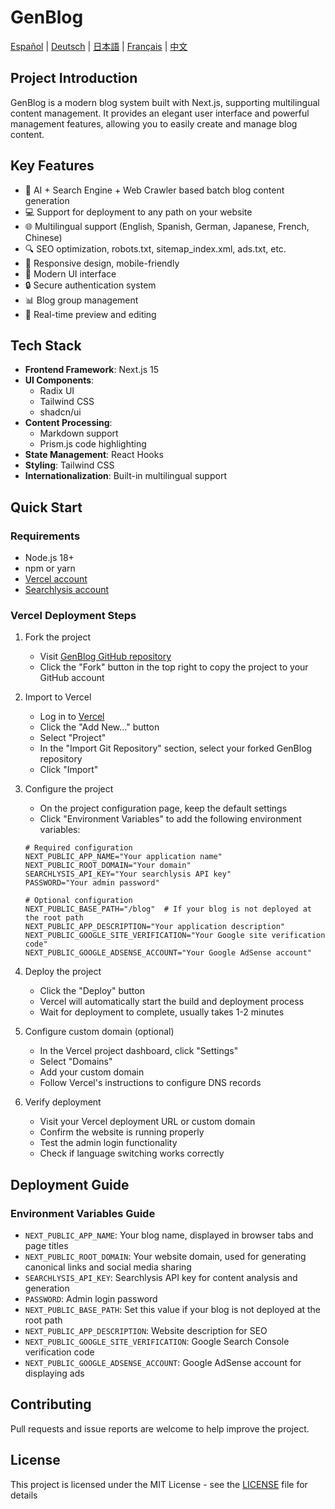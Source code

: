 # GenBlog

[Español](docs/README-es.md) | [Deutsch](docs/README-de.md) | [日本語](docs/README-ja.md) | [Français](docs/README-fr.md) | [中文](docs/README-zh.md)

## Project Introduction

GenBlog is a modern blog system built with Next.js, supporting multilingual content management. It provides an elegant user interface and powerful management features, allowing you to easily create and manage blog content.

## Key Features

- 📝 AI + Search Engine + Web Crawler based batch blog content generation
- 💻 Support for deployment to any path on your website
- 🌐 Multilingual support (English, Spanish, German, Japanese, French, Chinese)
- 🔍 SEO optimization, robots.txt, sitemap_index.xml, ads.txt, etc.
- 📱 Responsive design, mobile-friendly
- 🎨 Modern UI interface
- 🔒 Secure authentication system
- 📊 Blog group management
- 🔄 Real-time preview and editing

## Tech Stack

- **Frontend Framework**: Next.js 15
- **UI Components**: 
  - Radix UI
  - Tailwind CSS
  - shadcn/ui
- **Content Processing**: 
  - Markdown support
  - Prism.js code highlighting
- **State Management**: React Hooks
- **Styling**: Tailwind CSS
- **Internationalization**: Built-in multilingual support

## Quick Start

### Requirements

- Node.js 18+ 
- npm or yarn
- [Vercel account](https://vercel.com)
- [Searchlysis account](https://searchlysis.com)

### Vercel Deployment Steps

1. Fork the project
   - Visit [GenBlog GitHub repository](https://github.com/nohsueh/genblog)
   - Click the "Fork" button in the top right to copy the project to your GitHub account

2. Import to Vercel
   - Log in to [Vercel](https://vercel.com)
   - Click the "Add New..." button
   - Select "Project"
   - In the "Import Git Repository" section, select your forked GenBlog repository
   - Click "Import"

3. Configure the project
   - On the project configuration page, keep the default settings
   - Click "Environment Variables" to add the following environment variables:

   ```env
   # Required configuration
   NEXT_PUBLIC_APP_NAME="Your application name"
   NEXT_PUBLIC_ROOT_DOMAIN="Your domain"
   SEARCHLYSIS_API_KEY="Your searchlysis API key"
   PASSWORD="Your admin password"

   # Optional configuration
   NEXT_PUBLIC_BASE_PATH="/blog"  # If your blog is not deployed at the root path
   NEXT_PUBLIC_APP_DESCRIPTION="Your application description"
   NEXT_PUBLIC_GOOGLE_SITE_VERIFICATION="Your Google site verification code"
   NEXT_PUBLIC_GOOGLE_ADSENSE_ACCOUNT="Your Google AdSense account"
   ```

4. Deploy the project
   - Click the "Deploy" button
   - Vercel will automatically start the build and deployment process
   - Wait for deployment to complete, usually takes 1-2 minutes

5. Configure custom domain (optional)
   - In the Vercel project dashboard, click "Settings"
   - Select "Domains"
   - Add your custom domain
   - Follow Vercel's instructions to configure DNS records

6. Verify deployment
   - Visit your Vercel deployment URL or custom domain
   - Confirm the website is running properly
   - Test the admin login functionality
   - Check if language switching works correctly

## Deployment Guide

### Environment Variables Guide

- `NEXT_PUBLIC_APP_NAME`: Your blog name, displayed in browser tabs and page titles
- `NEXT_PUBLIC_ROOT_DOMAIN`: Your website domain, used for generating canonical links and social media sharing
- `SEARCHLYSIS_API_KEY`: Searchlysis API key for content analysis and generation
- `PASSWORD`: Admin login password
- `NEXT_PUBLIC_BASE_PATH`: Set this value if your blog is not deployed at the root path
- `NEXT_PUBLIC_APP_DESCRIPTION`: Website description for SEO
- `NEXT_PUBLIC_GOOGLE_SITE_VERIFICATION`: Google Search Console verification code
- `NEXT_PUBLIC_GOOGLE_ADSENSE_ACCOUNT`: Google AdSense account for displaying ads

## Contributing

Pull requests and issue reports are welcome to help improve the project.

## License

This project is licensed under the MIT License - see the [LICENSE](../LICENSE) file for details 